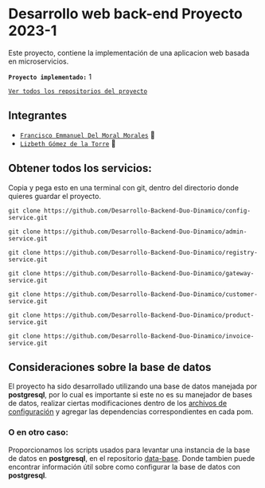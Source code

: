 # Desarrollo web back-end Proyecto 2023-1


Este proyecto, contiene la implementación de una aplicacion web basada en microservicios. 

**`Proyecto implementado:`** 1

[`Ver todos los repositorios del proyecto`](https://github.com/orgs/Desarrollo-Backend-Duo-Dinamico/repositories)

## Integrantes
-   [`Francisco Emmanuel Del Moral Morales`](https://github.com/cocisran)  :penguin:
-   [`Lizbeth Gómez de la Torre`](https://github.com/BethGomez44)  :panda_face:


## Obtener todos los servicios:
Copia y pega esto en una terminal con git, dentro del directorio donde quieres guardar el proyecto.

```git
git clone https://github.com/Desarrollo-Backend-Duo-Dinamico/config-service.git

git clone https://github.com/Desarrollo-Backend-Duo-Dinamico/admin-service.git

git clone https://github.com/Desarrollo-Backend-Duo-Dinamico/registry-service.git

git clone https://github.com/Desarrollo-Backend-Duo-Dinamico/gateway-service.git

git clone https://github.com/Desarrollo-Backend-Duo-Dinamico/customer-service.git

git clone https://github.com/Desarrollo-Backend-Duo-Dinamico/product-service.git

git clone https://github.com/Desarrollo-Backend-Duo-Dinamico/invoice-service.git
```

## Consideraciones sobre la base de datos

El proyecto ha sido desarrollado utilizando una base de datos manejada por **postgresql**, por lo cual es importante si este no es su manejador de bases de datos, realizar ciertas modificaciones dentro de los [archivos de configuración](https://github.com/Desarrollo-Backend-Duo-Dinamico/config-data) y agregar las dependencias correspondientes en cada pom.

### O en otro caso:

Proporcionamos los scripts usados para levantar una instancia de la base de datos en **postgresql**, en el repositorio [data-base](https://github.com/Desarrollo-Backend-Duo-Dinamico/data-base). Donde tambien puede encontrar información útil sobre como configurar la base de datos con **postgresql**.
